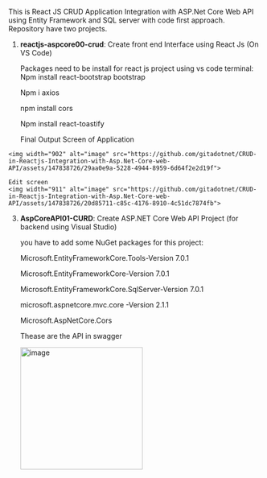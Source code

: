 This is React JS CRUD Application Integration with ASP.Net Core Web API using Entity Framework and SQL server with code first approach.
Repository have two projects. 

  1. **reactjs-aspcore00-crud**: Create front end Interface using React Js (On VS Code)
     
     Packages need to be install for react js project using vs code terminal:     
        Npm install react-bootstrap bootstrap
     
        Npm i axios
     
        npm install cors
     
        Npm install react-toastify
     
       Final Output Screen of Application
     
    <img width="902" alt="image" src="https://github.com/gitadotnet/CRUD-in-Reactjs-Integration-with-Asp.Net-Core-web-API/assets/147838726/29aa0e9a-5228-4944-8959-6d64f2e2d19f">
    
    Edit screen
    <img width="911" alt="image" src="https://github.com/gitadotnet/CRUD-in-Reactjs-Integration-with-Asp.Net-Core-web-API/assets/147838726/20d85711-c85c-4176-8910-4c51dc7874fb">



            
  3. **AspCoreAPI01-CURD**: Create ASP.NET Core Web API Project (for backend using Visual Studio)
     
     you have to add some NuGet packages for this project:
     
        Microsoft.EntityFrameworkCore.Tools-Version 7.0.1
     
        Microsoft.EntityFrameworkCore-Version 7.0.1
     
        Microsoft.EntityFrameworkCore.SqlServer-Version 7.0.1
     
        microsoft.aspnetcore.mvc.core -Version 2.1.1
     
        Microsoft.AspNetCore.Cors

     Thease are the API in swagger
     
     <img width="243" alt="image" src="https://github.com/gitadotnet/CRUD-in-Reactjs-Integration-with-Asp.Net-Core-web-API/assets/147838726/a81d9b4a-13ca-4b0e-a194-caef53572ed9">



     
